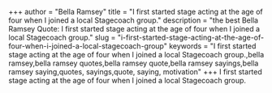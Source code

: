 +++
author = "Bella Ramsey"
title = "I first started stage acting at the age of four when I joined a local Stagecoach group."
description = "the best Bella Ramsey Quote: I first started stage acting at the age of four when I joined a local Stagecoach group."
slug = "i-first-started-stage-acting-at-the-age-of-four-when-i-joined-a-local-stagecoach-group"
keywords = "I first started stage acting at the age of four when I joined a local Stagecoach group.,bella ramsey,bella ramsey quotes,bella ramsey quote,bella ramsey sayings,bella ramsey saying,quotes, sayings,quote, saying, motivation"
+++
I first started stage acting at the age of four when I joined a local Stagecoach group.

